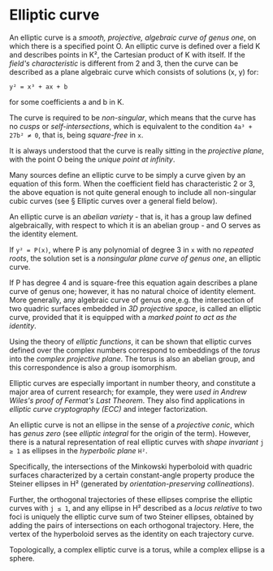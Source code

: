 # Elliptic curve

An elliptic curve is a *smooth, projective, algebraic curve of genus one*, on which there is a specified point O. An elliptic curve is defined over a field K and describes points in K², the Cartesian product of K with itself. If the *field's characteristic* is different from 2 and 3, then the curve can be described as a plane algebraic curve which consists of solutions (x, y) for:

    y² = x³ + ax + b

for some coefficients a and b in K.

The curve is required to be *non-singular*, which means that the curve has no *cusps* or *self-intersections*, which is equivalent to the condition `4a³ + 27b² ≠ 0`, that is, being *square-free* in `x`.

It is always understood that the curve is really sitting in the *projective plane*, with the point O being the *unique point at infinity*.

Many sources define an elliptic curve to be simply a curve given by an equation of this form. When the coefficient field has characteristic 2 or 3, the above equation is not quite general enough to include all non-singular cubic curves (see § Elliptic curves over a general field below).

An elliptic curve is an *abelian variety* - that is, it has a group law defined algebraically, with respect to which it is an abelian group - and O serves as the identity element.

If `y² = P(x)`, where P is any polynomial of degree 3 in `x` with no *repeated roots*, the solution set is a *nonsingular plane curve of genus one*, an elliptic curve.

If P has degree 4 and is square-free this equation again describes a plane curve of genus one; however, it has no natural choice of identity element. More generally, any algebraic curve of genus one,e.g. the intersection of two quadric surfaces embedded in *3D projective space*, is called an elliptic curve, provided that it is equipped with a *marked point to act as the identity*.

Using the theory of *elliptic functions*, it can be shown that elliptic curves defined over the complex numbers correspond to embeddings of the *torus* into the *complex projective plane*. The torus is also an abelian group, and this correspondence is also a group isomorphism.

Elliptic curves are especially important in number theory, and constitute a major area of current research; for example, they were *used in Andrew Wiles's proof of Fermat's Last Theorem*. They also find applications in *elliptic curve cryptography (ECC)* and integer factorization.

An elliptic curve is not an ellipse in the sense of a *projective conic*, which has *genus zero* (see *elliptic integral* for the origin of the term). However, there is a natural representation of real elliptic curves with *shape invariant* `j ≥ 1` as ellipses in the *hyperbolic plane* `H²`.

Specifically, the intersections of the Minkowski hyperboloid with quadric surfaces characterized by a certain constant-angle property produce the Steiner ellipses in H² (generated by *orientation-preserving collineations*).

Further, the orthogonal trajectories of these ellipses comprise the elliptic curves with `j ≤ 1`, and any ellipse in H² described as a *locus relative* to two foci is uniquely the elliptic curve sum of two Steiner ellipses, obtained by adding the pairs of intersections on each orthogonal trajectory. Here, the vertex of the hyperboloid serves as the identity on each trajectory curve.

Topologically, a complex elliptic curve is a torus, while a complex ellipse is a sphere.
